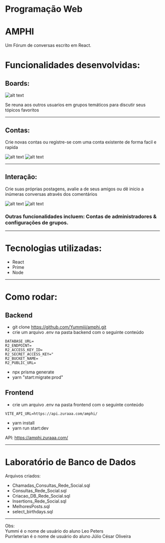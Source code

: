 # Programação Web

# AMPHI

Um Fórum de conversas escrito em React.

# Funcionalidades desenvolvidas:

## Boards:

![alt text](https://i.imgur.com/XW5Tocp.png "Board")

Se reuna aos outros usuarios em grupos temáticos para discutir seus tópicos favoritos

---

## Contas:

Crie novas contas ou registre-se com uma conta existente de forma facil e rapida

![alt text](https://i.imgur.com/S4Yphsg.png "Login")
![alt text](https://i.imgur.com/UERiI4d.png "Membros")

---

## Interação:

Crie suas próprias postagens, avalie a de seus amigos ou dê inicio a inúmeras conversas através dos comentários

![alt text](https://i.imgur.com/xmQcmwn.png "Post")
![alt text](https://i.imgur.com/nuTSTUf.png "Comentario")

### Outras funcionalidades incluem: Contas de administradores & configurações de grupos.

---

# Tecnologias utilizadas:

-   React
-   Prime
-   Node

---

# Como rodar:

## Backend

-   git clone https://github.com/Yummiii/amphi.git
-   crie um arquivo .env na pasta backend com o seguinte conteúdo

```
DATABASE_URL=
R2_ENDPOINT=
R2_ACCESS_KEY_ID=
R2_SECRET_ACCESS_KEY="
R2_BUCKET_NAME=
R2_PUBLIC_URL=
```

-   npx prisma generate
-   yarn "start:migrate:prod"

## Frontend

-   crie um arquivo .env na pasta frontend com o seguinte conteúdo

```
VITE_API_URL=https://api.zuraaa.com/amphi/
```

-   yarn install
-   yarn run start:dev

API: https://amphi.zuraaa.com/

---

# Laboratório de Banco de Dados

Arquivos criados:

-   Chamadas_Consultas_Rede_Social.sql
-   Consultas_Rede_Social.sql
-   Criacao_DB_Rede_Social.sql
-   Insertions_Rede_Social.sql
-   MelhoresPosts.sql
-   select_birthdays.sql

---

Obs:  
Yummi é o nome de usuário do aluno Leo Peters  
Purrleterian é o nome de usuário do aluno Júlio César Oliveira

